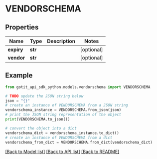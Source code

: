 # VENDORSCHEMA


## Properties

Name | Type | Description | Notes
------------ | ------------- | ------------- | -------------
**expiry** | **str** |  | [optional] 
**vendor** | **str** |  | [optional] 

## Example

```python
from gotit_api_sdk_python.models.vendorschema import VENDORSCHEMA

# TODO update the JSON string below
json = "{}"
# create an instance of VENDORSCHEMA from a JSON string
vendorschema_instance = VENDORSCHEMA.from_json(json)
# print the JSON string representation of the object
print(VENDORSCHEMA.to_json())

# convert the object into a dict
vendorschema_dict = vendorschema_instance.to_dict()
# create an instance of VENDORSCHEMA from a dict
vendorschema_from_dict = VENDORSCHEMA.from_dict(vendorschema_dict)
```
[[Back to Model list]](../README.md#documentation-for-models) [[Back to API list]](../README.md#documentation-for-api-endpoints) [[Back to README]](../README.md)



